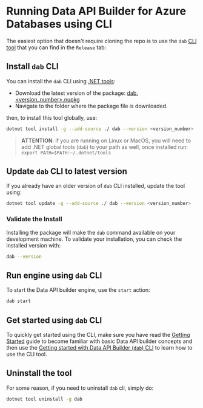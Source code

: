 # Running Data API Builder for Azure Databases using CLI

The easiest option that doesn't require cloning the repo is to use the `dab` [CLI tool](./dab-cli.md) that you can find in the `Release` tab:

## Install `dab` CLI

You can install the `dab` CLI using [.NET tools](https://docs.microsoft.com/en-us/dotnet/core/tools/global-tools):

- Download the latest version of the package: [dab.<version_number>.nupkg](https://github.com/Azure/data-api-builder/releases/tag/v0.1.5-alpha)
- Navigate to the folder where the package file is downloaded.

then, to install this tool globally, use:

```bash
dotnet tool install -g --add-source ./ dab --version <version_number>
```

> **ATTENTION**: if you are running on Linux or MacOS, you will need to add .NET global tools (`dab`) to your path as well, once installed run:
> `export PATH=$PATH:~/.dotnet/tools`

## Update `dab` CLI to latest version

If you already have an older version of `dab` CLI installed, update the tool using:

```bash
dotnet tool update -g --add-source ./ dab --version <version_number>
```

### Validate the Install

Installing the package will make the `dab` command available on your development machine. To validate your installation, you can check the installed version with:

```bash
dab --version
```

## Run engine using `dab` CLI

To start the Data API builder engine, use the `start` action:

```bash
dab start
```

## Get started using `dab` CLI

To quickly get started using the CLI, make sure you have read the [Getting Started](./getting-started/getting-started.md) guide to become familiar with basic Data API builder concepts and then use the [Getting started with Data API Builder (`dab`) CLI](./getting-started/getting-started-dab-cli.md) to learn how to use the CLI tool.

## Uninstall the tool

For some reason, if you need to uninstall `dab` cli, simply do:

```bash
dotnet tool uninstall -g dab
```
